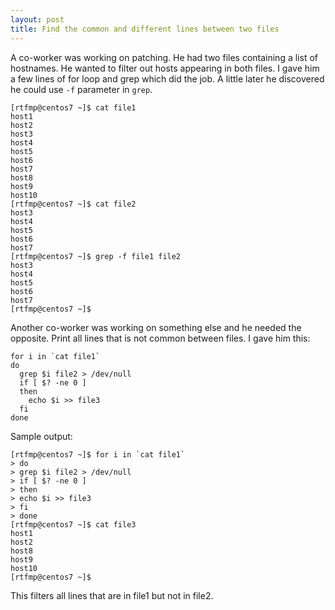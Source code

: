 ```yaml
---
layout: post
title: Find the common and different lines between two files
---
```


A co-worker was working on patching. He had two files containing a list of hostnames. He wanted to filter out hosts appearing in both files. I gave him a few lines of for loop and grep which did the job. A little later he discovered he could use `-f` parameter in `grep`. 

    [rtfmp@centos7 ~]$ cat file1
    host1
    host2
    host3
    host4
    host5
    host6
    host7
    host8
    host9
    host10
    [rtfmp@centos7 ~]$ cat file2
    host3
    host4
    host5
    host6
    host7
    [rtfmp@centos7 ~]$ grep -f file1 file2
    host3
    host4
    host5
    host6
    host7
    [rtfmp@centos7 ~]$

Another co-worker was working on something else and he needed the opposite. Print all lines that  is not common between files. I gave him this:

    for i in `cat file1`
    do
      grep $i file2 > /dev/null
      if [ $? -ne 0 ]
      then
        echo $i >> file3
      fi
    done

Sample output:

    [rtfmp@centos7 ~]$ for i in `cat file1`
    > do
    > grep $i file2 > /dev/null
    > if [ $? -ne 0 ]
    > then
    > echo $i >> file3
    > fi
    > done
    [rtfmp@centos7 ~]$ cat file3
    host1
    host2
    host8
    host9
    host10
    [rtfmp@centos7 ~]$

This filters all lines that are in file1 but not in file2.
